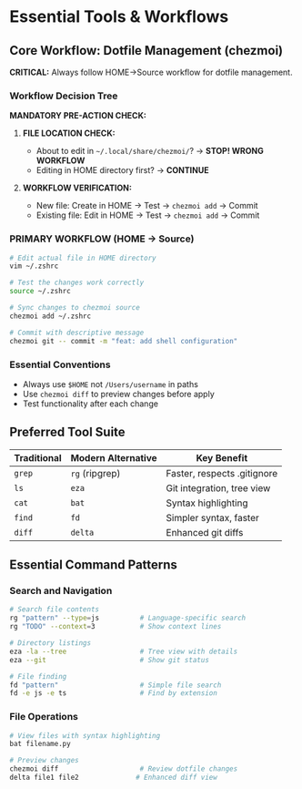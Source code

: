 # Essential Tools & Workflows

## Core Workflow: Dotfile Management (chezmoi)

**CRITICAL:** Always follow HOME→Source workflow for dotfile management.

### Workflow Decision Tree
**MANDATORY PRE-ACTION CHECK:**
1. **FILE LOCATION CHECK:**
   - About to edit in `~/.local/share/chezmoi/`? → **STOP! WRONG WORKFLOW**
   - Editing in HOME directory first? → **CONTINUE**

2. **WORKFLOW VERIFICATION:**
   - New file: Create in HOME → Test → `chezmoi add` → Commit
   - Existing file: Edit in HOME → Test → `chezmoi add` → Commit

### PRIMARY WORKFLOW (HOME → Source)
```bash
# Edit actual file in HOME directory
vim ~/.zshrc

# Test the changes work correctly  
source ~/.zshrc

# Sync changes to chezmoi source
chezmoi add ~/.zshrc

# Commit with descriptive message
chezmoi git -- commit -m "feat: add shell configuration"
```

### Essential Conventions
- Always use `$HOME` not `/Users/username` in paths
- Use `chezmoi diff` to preview changes before apply
- Test functionality after each change

## Preferred Tool Suite

| Traditional | Modern Alternative | Key Benefit |
|-------------|-------------------|-------------|
| `grep` | `rg` (ripgrep) | Faster, respects .gitignore |
| `ls` | `eza` | Git integration, tree view |
| `cat` | `bat` | Syntax highlighting |
| `find` | `fd` | Simpler syntax, faster |
| `diff` | `delta` | Enhanced git diffs |

## Essential Command Patterns

### Search and Navigation
```bash
# Search file contents
rg "pattern" --type=js          # Language-specific search
rg "TODO" --context=3           # Show context lines

# Directory listings  
eza -la --tree                  # Tree view with details
eza --git                       # Show git status

# File finding
fd "pattern"                    # Simple file search
fd -e js -e ts                  # Find by extension
```

### File Operations
```bash
# View files with syntax highlighting
bat filename.py

# Preview changes
chezmoi diff                    # Review dotfile changes
delta file1 file2              # Enhanced diff view
```